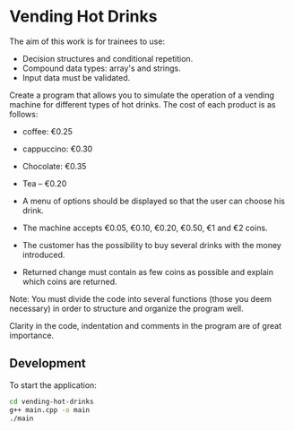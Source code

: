 # Vending Hot Drinks

The aim of this work is for trainees to use:

- Decision structures and conditional repetition.
- Compound data types: array's and strings.
- Input data must be validated.

Create a program that allows you to simulate the operation of a vending machine for different types of hot drinks. The cost of each product is as follows:

- coffee: €0.25
- cappuccino: €0.30
- Chocolate: €0.35
- Tea – €0.20

- A menu of options should be displayed so that the user can choose his drink.
- The machine accepts €0.05, €0.10, €0.20, €0.50, €1 and €2 coins.
- The customer has the possibility to buy several drinks with the money introduced.
- Returned change must contain as few coins as possible and explain which coins are returned.

Note: You must divide the code into several functions (those you deem necessary) in order to structure and organize the program well.

Clarity in the code, indentation and comments in the program are of great importance.

## Development

To start the application:

```bash
cd vending-hot-drinks
g++ main.cpp -o main
./main
```
